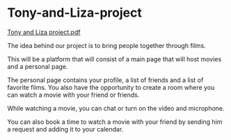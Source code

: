 # Tony-and-Liza-project
[Tony and Liza  project.pdf](https://github.com/elidmit/Tony-and-Liza-project/files/9880010/Tony.and.Liza.project.pdf)

The idea behind our project is to bring people together through films.

This will be a platform that will consist of a main page that will host movies and a personal page.

The personal page contains your profile, a list of friends and a list of favorite films. You also have the opportunity to create a room where you can watch a movie with your friend or friends.

While watching a movie, you can chat or turn on the video and microphone.

You can also book a time to watch a movie with your friend by sending him a request and adding it to your calendar.
